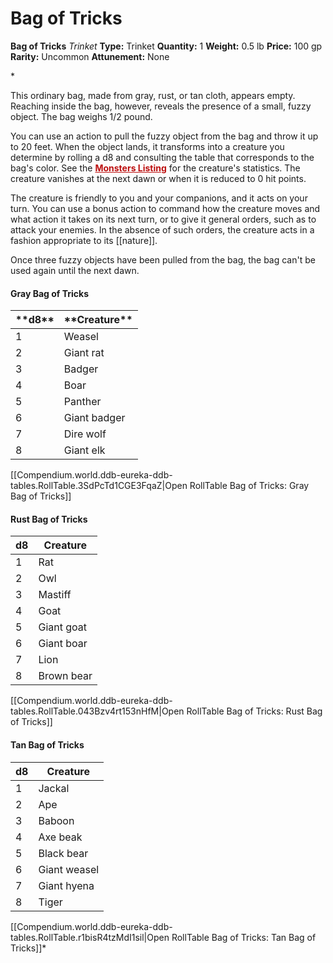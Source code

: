 # Bag of Tricks

**Bag of Tricks**
_Trinket_
**Type:** Trinket
**Quantity:** 1
**Weight:** 0.5 lb
**Price:** 100 gp
**Rarity:** Uncommon
**Attunement:** None

*<p>This ordinary bag, made from gray, rust, or tan cloth, appears empty. Reaching inside the bag, however, reveals the presence of a small, fuzzy object. The bag weighs 1/2 pound.

You can use an action to pull the fuzzy object from the bag and throw it up to 20 feet. When the object lands, it transforms into a creature you determine by rolling a d8 and consulting the table that corresponds to the bag's color. See the <span style="color:#bc0f0f">**<a style="color:#bc0f0f" title="Monsters Listing" href="https://www.dndbeyond.com/monsters">Monsters Listing</a>**</span> for the creature's statistics. The creature vanishes at the next dawn or when it is reduced to 0 hit points.

The creature is friendly to you and your companions, and it acts on your turn. You can use a bonus action to command how the creature moves and what action it takes on its next turn, or to give it general orders, such as to attack your enemies. In the absence of such orders, the creature acts in a fashion appropriate to its [[nature]].

Once three fuzzy objects have been pulled from the bag, the bag can't be used again until the next dawn.</p>
<h4>Gray Bag of Tricks</h4>
<table class="compendium-left-aligned-table">
<thead>
<tr>
<th>**d8**</th>
<th>**Creature**</th>
</tr>
</thead>
<tbody>
<tr>
<td>1</td>
<td>Weasel</td>
</tr>
<tr>
<td>2</td>
<td>Giant rat</td>
</tr>
<tr>
<td>3</td>
<td>Badger</td>
</tr>
<tr>
<td>4</td>
<td>Boar</td>
</tr>
<tr>
<td>5</td>
<td>Panther</td>
</tr>
<tr>
<td>6</td>
<td>Giant badger</td>
</tr>
<tr>
<td>7</td>
<td>Dire wolf</td>
</tr>
<tr>
<td>8</td>
<td>Giant elk</td>
</tr>
</tbody>
</table><div id="table-link">[[Compendium.world.ddb-eureka-ddb-tables.RollTable.3SdPcTd1CGE3FqaZ|Open RollTable Bag of Tricks: Gray Bag of Tricks]]
<h4>Rust Bag of Tricks</h4>
<table class="compendium-left-aligned-table">
<thead>
<tr>
<th>d8</th>
<th>Creature</th>
</tr>
</thead>
<tbody>
<tr>
<td>1</td>
<td>Rat</td>
</tr>
<tr>
<td>2</td>
<td>Owl</td>
</tr>
<tr>
<td>3</td>
<td>Mastiff</td>
</tr>
<tr>
<td>4</td>
<td>Goat</td>
</tr>
<tr>
<td>5</td>
<td>Giant goat</td>
</tr>
<tr>
<td>6</td>
<td>Giant boar</td>
</tr>
<tr>
<td>7</td>
<td>Lion</td>
</tr>
<tr>
<td>8</td>
<td>Brown bear</td>
</tr>
</tbody>
</table><div id="table-link">[[Compendium.world.ddb-eureka-ddb-tables.RollTable.043Bzv4rt153nHfM|Open RollTable Bag of Tricks: Rust Bag of Tricks]]
<h4>Tan Bag of Tricks</h4>
<table class="compendium-left-aligned-table">
<thead>
<tr>
<th>d8</th>
<th>Creature</th>
</tr>
</thead>
<tbody>
<tr>
<td>1</td>
<td>Jackal</td>
</tr>
<tr>
<td>2</td>
<td>Ape</td>
</tr>
<tr>
<td>3</td>
<td>Baboon</td>
</tr>
<tr>
<td>4</td>
<td>Axe beak</td>
</tr>
<tr>
<td>5</td>
<td>Black bear</td>
</tr>
<tr>
<td>6</td>
<td>Giant weasel</td>
</tr>
<tr>
<td>7</td>
<td>Giant hyena</td>
</tr>
<tr>
<td>8</td>
<td>Tiger</td>
</tr>
</tbody>
</table><div id="table-link">[[Compendium.world.ddb-eureka-ddb-tables.RollTable.r1bisR4tzMdI1sil|Open RollTable Bag of Tricks: Tan Bag of Tricks]]*
